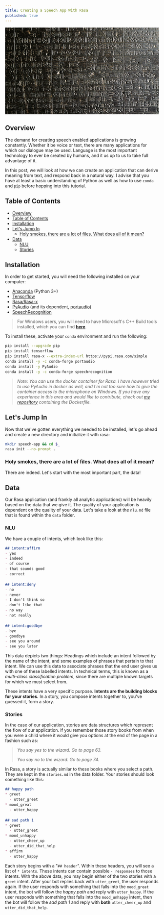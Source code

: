 ```yaml
---
title: Creating a Speech App With Rasa
published: true
---
```


![Code of Hammurabi](/assets/code-of-hammurabi.jpg)

## Overview

The demand for creating speech enabled applications is growing constantly. Whether it be voice or text, there are many applications for which our dialogue may be used. Language is the most important technology to ever be created by humans, and it us up to us to take full advantage of it.

In this post, we will look at how we can create an application that can derive meaning from text, and respond back in a natural way. I advise that you have at least a basic understanding of Python as well as how to use `conda` and `pip` before hopping into this tutorial.

## Table of Contents

- [Overview](#overview)
- [Table of Contents](#table-of-contents)
- [Installation](#installation)
- [Let's Jump In](#lets-jump-in)
  - [Holy smokes, there are a lot of files. What does all of it mean?](#holy-smokes-there-are-a-lot-of-files-what-does-all-of-it-mean)
- [Data](#data)
  - [NLU](#nlu)
  - [Stories](#stories)

## Installation

In order to get started, you will need the following installed on your computer:

- [Anaconda](https://www.anaconda.com/distribution/) (Python 3+)
- [Tensorflow](https://www.tensorflow.org/install)
- [Rasa/Rasa-x](https://rasa.com/docs/rasa/user-guide/installation/)
- [PyAudio](https://pypi.org/project/PyAudio/) (and its dependent, [portaudio](http://www.portaudio.com/))
- [SpeechRecognition](https://pypi.org/project/SpeechRecognition/)

> For Windows users, you will need to have Microsoft's C++ Build tools installed, which you can find [__here__](https://visualstudio.microsoft.com/downloads/).

To install these, activate your `conda` environment and run the following:

```sh
pip install --upgrade pip
pip install tensorflow
pip install rasa-x --extra-index-url https://pypi.rasa.com/simple
conda install -y -c conda-forge portaudio
conda install -y PyAudio
conda install -y -c conda-forge speechrecognition
```

> _Note: You can use the docker container for Rasa. I have however tried to use PyAudio in docker as well, and I'm not too sure how to give the container access to the microphone on Windows. If you have any experience in this area and would like to contribute, check out [my repository](https://github.com/jharrilim/RasaDocker) containing the Dockerfile._

## Let's Jump In

Now that we've gotten everything we needed to be installed, let's go ahead and create a new directory and initialize it with rasa:

```sh
mkdir speech-app && cd $_
rasa init --no-prompt .
```

### Holy smokes, there are a lot of files. What does all of it mean?

There are indeed. Let's start with the most important part, the data!

## Data

Our Rasa application (and frankly all analytic applications) will be heavily based on the data that we give it. The quality of your application is dependent on the quality of your data. Let's take a look at the `nlu.md` file that is found within the `data` folder.

### NLU

We have a couple of intents, which look like this:

```md
## intent:affirm
- yes
- indeed
- of course
- that sounds good
- correct

## intent:deny
- no
- never
- I don't think so
- don't like that
- no way
- not really

## intent:goodbye
- bye
- goodbye
- see you around
- see you later
```

This data depicts two things: Headings which include an intent followed by the name of the intent, and some examples of phrases that pertain to that intent. We can use this data to associate phrases that the end user gives us with one of these labelled intents. In technical terms, this is known as a _multi-class classification problem_, since there are multiple known targets for which we must select from.

These intents have a very specific purpose. __Intents are the building blocks for your stories.__ In a story, you compose intents together to, you've guessed it, form a story.

### Stories

In the case of our application, stories are data structures which represent the flow of our application. If you remember those story books from when you were a child where it would give you options at the end of the page in a fashion such as:

> _You say yes to the wizard. Go to page 63._
>
> _You say no to the wizard. Go to page 74._

In Rasa, a story is actually similar to these books where you select a path. They are kept in the `stories.md` in the data folder. Your stories should look something like this:

```md
## happy path
* greet
  - utter_greet
* mood_great
  - utter_happy

## sad path 1
* greet
  - utter_greet
* mood_unhappy
  - utter_cheer_up
  - utter_did_that_help
* affirm
  - utter_happy
```

Each story begins with a "`## header`". Within these headers, you will see a list of `* intents`. These intents can contain possible `- responses` to those intents. With the above data, you may begin either of the two stories with a `greet` intent. After your bot replies back with `utter_greet`, the user responds again. If the user responds with something that falls into the `mood_great` intent, the bot will follow the _happy path_ and reply with `utter_happy`. If the user responds with something that falls into the `mood_unhappy` intent, then the bot will follow the _sad path 1_ and reply with __both__ `utter_cheer_up` and `utter_did_that_help`.

